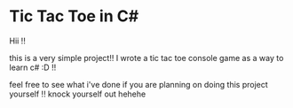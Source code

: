 # Tic Tac Toe in C# 
Hii !! 

this is a very simple project!! I wrote a tic tac toe console game as a way to learn c# :D !! 

feel free to see what i've done if you are planning on doing this project yourself !! knock yourself out hehehe
